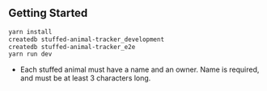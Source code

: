 ## Getting Started

```sh
yarn install
createdb stuffed-animal-tracker_development
createdb stuffed-animal-tracker_e2e
yarn run dev
```

- Each stuffed animal must have a name and an owner. Name is required, and must be at least 3 characters long.
